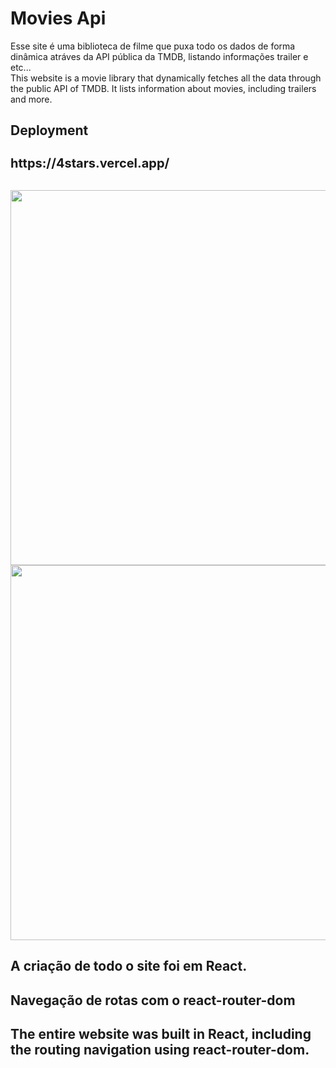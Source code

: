 # Movies Api 

Esse site é uma biblioteca de filme que puxa todo os dados de forma dinâmica atráves da API pública da TMDB, listando informações trailer e etc...</br>
This website is a movie library that dynamically fetches all the data through the public API of TMDB. It lists information about movies, including trailers and more.

##  Deployment
<h1 style="font-size:20px;">https://4stars.vercel.app/ </h1> </br>
<img src="./public/site-thumb1.png" style="width: 600px; height: auto;">
<img src="./public/site-thumb2.png" style="width: 600px; height: auto;">

## A criação de todo o site foi em React.
## Navegação de rotas com o react-router-dom

## The entire website was built in React, including the routing navigation using react-router-dom.
